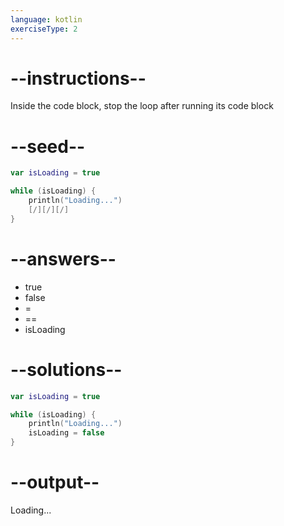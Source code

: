 ```yaml
---
language: kotlin
exerciseType: 2
---
```


# --instructions--

Inside the code block, stop the loop after running its code block

# --seed--

```kotlin
var isLoading = true

while (isLoading) {
    println("Loading...")
    [/][/][/]
}
```

# --answers--

- true
- false
-  = 
-  == 
- isLoading

# --solutions--

```kotlin
var isLoading = true

while (isLoading) {
    println("Loading...")
    isLoading = false
}
```

# --output--

Loading...
